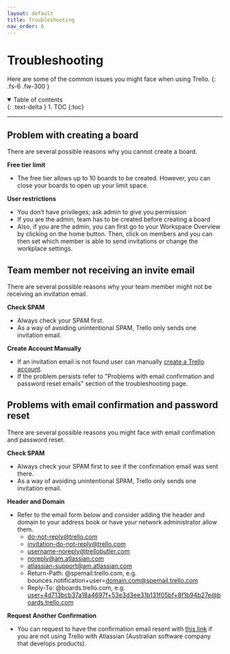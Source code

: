 ```yaml
---
layout: default
title: Troubleshooting
nav_order: 6
---
```


# Troubleshooting
Here are some of the common issues you might face when using Trello.
{: .fs-6 .fw-300 }

<details open markdown="block">
  <summary>
    Table of contents
  </summary>
  {: .text-delta }
1. TOC
{:toc}
</details>


---

## Problem with creating a board
There are several possible reasons why you cannot create a board. 


**Free tier limit**
* The free tier allows up to 10 boards to be created. However, you can close your boards to open up your limit space.

**User restrictions**
* You don’t have privileges; ask admin to give you permission
* If you are the admin, team has to be created before creating a board
* Also, if you are the admin, you can first go to your Workspace Overview by clicking on the home button. Then, click on members and you can then set which member is able to send invitations or change the workplace settings.

## Team member not receiving an invite email
There are several possible reasons why your team member might not be receiving an invitation email.

**Check SPAM**
* Always check your SPAM first. 
* As a way of avoiding unintentional SPAM, Trello only sends one invitation email.

**Create Account Manually**
* If an invitation email is not found user can manually [create a Trello account](https://trello.com/signup).
* If the problem persists refer to "Problems with email confirmation and password reset emails" section of the troubleshooting page.

## Problems with email confirmation and password reset
There are several possible reasons you might face with email confimation and password reset.

**Check SPAM**
* Always check your SPAM first to see if the confirmation email was sent there. 
* As a way of avoiding unintentional SPAM, Trello only sends one invitation email.

**Header and Domain**
* Refer to the email form below and consider adding the header and domain to your address book or have your network administrator allow them.
  * do-not-reply@trello.com
  * invitation-do-not-reply@trello.com
  * username-noreply@trellobutler.com
  * noreply@am.atlassian.com
  * atlassian-support@am.atlassian.com
  * Return-Path: @spemail.trello.com, e.g. bounces.notification+user=domain.com@spemail.trello.com
  * Reply-To: @boards.trello.com, e.g. user+4d713bcb37a18a4697f+53e3d3ee31b131f05bf+8f1b94b27e@boards.trello.com
 
**Request Another Confirmation**
* You can request to have the confirmation email resent with [this link](https://trello.com/resendValidate) if you are not using Trello with Atlassian (Australian software company that develops products).

